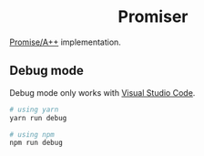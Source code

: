 <h1 align="center">Promiser</h1>

[Promise/A++](https://promisesaplus.com) implementation.

## Debug mode

Debug mode only works with [Visual Studio Code](https://code.visualstudio.com/docs/typescript/typescript-debugging).

```bash
# using yarn
yarn run debug

# using npm
npm run debug
```
